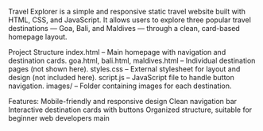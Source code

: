 Travel Explorer is a simple and responsive static travel website built with HTML, CSS, and JavaScript. It allows users to explore three popular travel destinations — Goa, Bali, and Maldives — through a clean, card-based homepage layout.


Project Structure
index.html – Main homepage with navigation and destination cards.
goa.html, bali.html, maldives.html – Individual destination pages (not shown here).
styles.css – External stylesheet for layout and design (not included here).
script.js – JavaScript file to handle button navigation.
images/ – Folder containing images for each destination.

 Features:
Mobile-friendly and responsive design
Clean navigation bar
Interactive destination cards with buttons
Organized structure, suitable for beginner web developers
main
